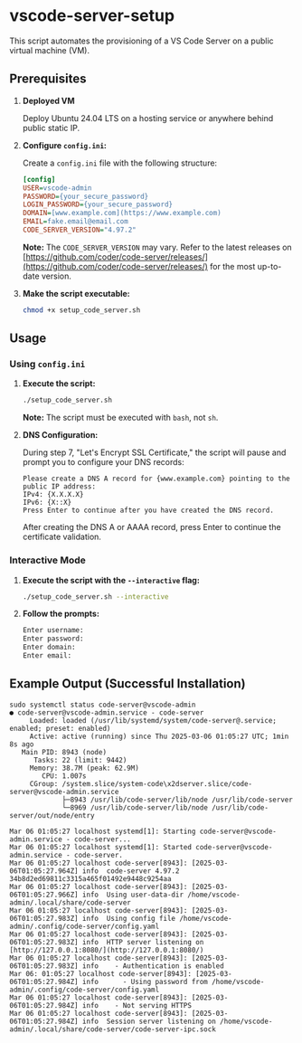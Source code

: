 # vscode-server-setup

This script automates the provisioning of a VS Code Server on a public virtual machine (VM).

## Prerequisites

1.  **Deployed VM**

    Deploy Ubuntu 24.04 LTS on a hosting service or anywhere behind public static IP.

2.  **Configure `config.ini`:**

    Create a `config.ini` file with the following structure:

    ```ini
    [config]
    USER=vscode-admin
    PASSWORD={your_secure_password}
    LOGIN_PASSWORD={your_secure_password}
    DOMAIN=[www.example.com](https://www.example.com)
    EMAIL=fake.email@email.com
    CODE_SERVER_VERSION="4.97.2"
    ```

    **Note:** The `CODE_SERVER_VERSION` may vary. Refer to the latest releases on [https://github.com/coder/code-server/releases/](https://github.com/coder/code-server/releases/) for the most up-to-date version.

3.  **Make the script executable:**

    ```bash
    chmod +x setup_code_server.sh
    ```

## Usage

### Using `config.ini`

1.  **Execute the script:**

    ```bash
    ./setup_code_server.sh
    ```

    **Note:** The script must be executed with `bash`, not `sh`.

2.  **DNS Configuration:**

    During step 7, "Let's Encrypt SSL Certificate," the script will pause and prompt you to configure your DNS records:

    ```terminal
    Please create a DNS A record for {www.example.com} pointing to the public IP address:
    IPv4: {X.X.X.X}
    IPv6: {X::X}
    Press Enter to continue after you have created the DNS record.
    ```

    After creating the DNS A or AAAA record, press Enter to continue the certificate validation.

### Interactive Mode

1.  **Execute the script with the `--interactive` flag:**

    ```bash
    ./setup_code_server.sh --interactive
    ```

2.  **Follow the prompts:**

    ```bash
    Enter username:
    Enter password:
    Enter domain:
    Enter email:
    ```

## Example Output (Successful Installation)

```terminal
sudo systemctl status code-server@vscode-admin
● code-server@vscode-admin.service - code-server
     Loaded: loaded (/usr/lib/systemd/system/code-server@.service; enabled; preset: enabled)
     Active: active (running) since Thu 2025-03-06 01:05:27 UTC; 1min 8s ago
   Main PID: 8943 (node)
      Tasks: 22 (limit: 9442)
     Memory: 38.7M (peak: 62.9M)
        CPU: 1.007s
     CGroup: /system.slice/system-code\x2dserver.slice/code-server@vscode-admin.service
             ├─8943 /usr/lib/code-server/lib/node /usr/lib/code-server
             └─8969 /usr/lib/code-server/lib/node /usr/lib/code-server/out/node/entry

Mar 06 01:05:27 localhost systemd[1]: Starting code-server@vscode-admin.service - code-server...
Mar 06 01:05:27 localhost systemd[1]: Started code-server@vscode-admin.service - code-server.
Mar 06 01:05:27 localhost code-server[8943]: [2025-03-06T01:05:27.964Z] info  code-server 4.97.2 34b8d2ed69811c3315a465f01492e9448c9254aa
Mar 06 01:05:27 localhost code-server[8943]: [2025-03-06T01:05:27.966Z] info  Using user-data-dir /home/vscode-admin/.local/share/code-server
Mar 06 01:05:27 localhost code-server[8943]: [2025-03-06T01:05:27.983Z] info  Using config file /home/vscode-admin/.config/code-server/config.yaml
Mar 06 01:05:27 localhost code-server[8943]: [2025-03-06T01:05:27.983Z] info  HTTP server listening on [http://127.0.0.1:8080/](http://127.0.0.1:8080/)
Mar 06 01:05:27 localhost code-server[8943]: [2025-03-06T01:05:27.983Z] info    - Authentication is enabled
Mar 06: 01:05:27 localhost code-server[8943]: [2025-03-06T01:05:27.984Z] info      - Using password from /home/vscode-admin/.config/code-server/config.yaml
Mar 06 01:05:27 localhost code-server[8943]: [2025-03-06T01:05:27.984Z] info    - Not serving HTTPS
Mar 06 01:05:27 localhost code-server[8943]: [2025-03-06T01:05:27.984Z] info  Session server listening on /home/vscode-admin/.local/share/code-server/code-server-ipc.sock